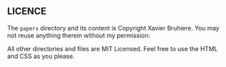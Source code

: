 LICENCE
-------

The `papers` directory and its content is Copyright Xavier Bruhiere.
You may not reuse anything therein without my permission:

All other directories and files are MIT Licensed. Feel free to use the HTML and
CSS as you please.
